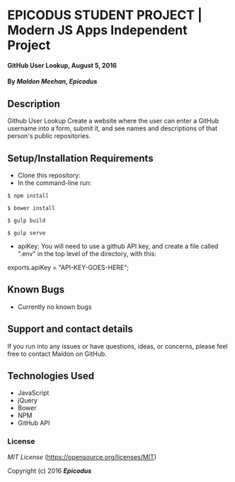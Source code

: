 # EPICODUS STUDENT PROJECT | Modern JS Apps Independent Project

#### GitHub User Lookup, August 5, 2016

#### By _**Maldon Meehan, Epicodus**_

## Description

Github User Lookup
Create a website where the user can enter a GitHub username into a form, submit it, and see names and descriptions of that person's public repositories.

## Setup/Installation Requirements

* Clone this repository:
* In the command-line run:
```
$ npm install
```
```
$ bower install
```
```
$ gulp build
```
```
$ gulp serve
```
* apiKey: You will need to use a github API key, and create a file called ".env" in the top level of the directory, with this:

exports.apiKey = "API-KEY-GOES-HERE";

## Known Bugs

* Currently no known bugs

## Support and contact details

If you run into any issues or have questions, ideas, or concerns, please feel free to contact Maldon on GitHub.

## Technologies Used

* JavaScript
* jQuery
* Bower
* NPM
* GitHub API

### License

*MIT License*
(https://opensource.org/licenses/MIT)

Copyright (c) 2016 **_Epicodus_**
